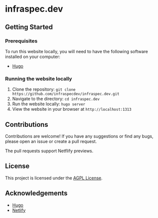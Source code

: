 # infraspec.dev

## Getting Started

### Prerequisites

To run this website locally, you will need to have the following software installed on your computer:

- [Hugo](https://gohugo.io/getting-started/installing/)

### Running the website locally

1. Clone the repository: `git clone https://github.com/infraspecdev/infraspec.dev.git`
2. Navigate to the directory: `cd infraspec.dev`
3. Run the website locally: `hugo server`
4. View the website in your browser at `http://localhost:1313`

## Contributions

Contributions are welcome! If you have any suggestions or find any bugs, please open an issue or create a pull request.

The pull requests support Netflify previews.

## License

This project is licensed under the [AGPL License](LICENSE).

## Acknowledgements

- [Hugo](https://gohugo.io/)
- [Netlify](https://www.netlify.com/)
